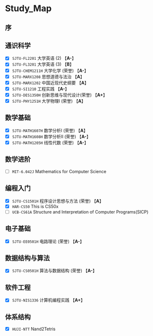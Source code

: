 # Study_Map

## 序

## 通识科学
  - [x] `SJTU-FL2201` 大学英语 (2) 【**A-**】
  - [x] `SJTU-FL3201` 大学英语 (3) 【**B**】
  - [x] `SJTU-CHEM1211H` 大学化学 (荣誉) 【**A-**】
  - [x] `SJTU-MARX1208` 思想道德与法治  【**A**】
  - [x] `SJTU-MARX1202` 中国近现代史纲要  【**A**】
  - [x] `SJTU-SI1210` 工程实践  【**A-**】
  - [x] `SJTU-DES1350H` 创新思维与现代设计(荣誉)  【**A+**】
  - [x] `SJTU-PHY1251H` 大学物理I (荣誉) 【**A**】
## 数学基础
  - [x] `SJTU-MATH1607H` 数学分析I (荣誉) 【**A**】
  - [x] `SJTU-MATH1608H` 数学分析II (荣誉) 【**A-**】
  - [x] `SJTU-MATH1205H` 线性代数 (荣誉) 【**A-**】
## 数学进阶
  - [ ] `MIT-6.042J` Mathematics for Computer Science
## 编程入门
  - [x] `SJTU-CS1501H` 程序设计思想与方法 (荣誉) 【**A**】
  - [x] `HAR-CS50` This is CS50x
  - [ ] `UCB-CS61A` Structure and Interpretation of Computer Programs(SICP)
## 电子基础
  - [x] `SJTU-EE0501H` 电路理论 (荣誉) 【**A-**】
## 数据结构与算法
  - [x] `SJTU-CS0501H` 算法与数据结构 (荣誉) 【**A-**】
## 软件工程
  - [x] `SJTU-NIS1336` 计算机编程实践 【**A+**】
## 体系结构
  - [x] `HUJI-NTT` Nand2Tetris
